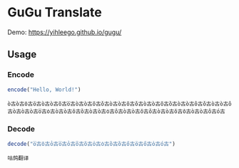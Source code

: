# GuGu Translate

Demo: https://yihleego.github.io/gugu/

## Usage

### Encode

```javascript
encode("Hello, World!")
```

```text
о̀古о̀古о̄古ӧ古о̀古о̀古о̆古о̅古о̀古о̀古о̆古о̌古о̀古о̀古о̆古о̌古о̀古о̀古о̆古о̏古о̀古о̀古о̂古о̌古о̀古о̀古о̂古о̀古о̀古о̀古о̅古о̇古о̀古о̀古о̆古о̏古о̀古о̀古о̇古о̂古о̀古о̀古о̆古о̌古о̀古о̀古о̆古о̄古о̀古о̀古о̂古о́古
```

### Decode

```javascript
decode("о̅古о̄古о̉古о̅古о̉古о̎古о̃古о̍古о̇古о̏古о̏古о̋古ӧ古о̋古о̍古о́古")
```

```text
咕鸽翻译
```

